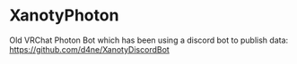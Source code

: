 # XanotyPhoton
Old VRChat Photon Bot which has been using a discord bot to publish data: https://github.com/d4ne/XanotyDiscordBot
